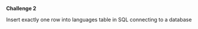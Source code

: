 <b>Challenge 2</b>
<p>Insert exactly one row into languages table in SQL connecting to a database</p>
